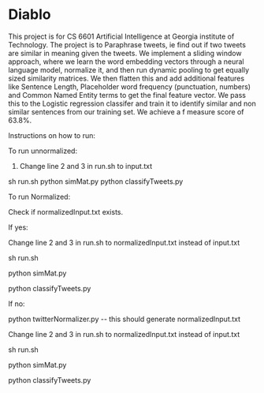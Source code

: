 Diablo
======
This project is for CS 6601 Artificial Intelligence at Georgia institute of Technology. The project is to Paraphrase tweets, ie find out if two tweets are similar in meaning given the tweets. We implement a sliding window approach, where we learn the word embedding vectors through a neural language model, normalize it, and then run dynamic pooling to get equally sized similarity matrices. We then flatten this and add additional features like Sentence Length, Placeholder word frequency (punctuation, numbers) and Common Named Entity terms to get the final feature vector. We pass this to the Logistic regression classifer and train it to identify similar and non similar sentences from our training set. We achieve a f measure score of 63.8%.

Instructions on how to run: 

To run unnormalized: 

1. Change line 2 and 3 in run.sh to input.txt

sh run.sh
python simMat.py
python classifyTweets.py

To run Normalized:

Check if normalizedInput.txt exists.

If yes:

Change line 2 and 3 in run.sh to normalizedInput.txt instead of input.txt

sh run.sh

python simMat.py

python classifyTweets.py

If no:

python twitterNormalizer.py -- this should generate normalizedInput.txt

Change line 2 and 3 in run.sh to normalizedInput.txt instead of input.txt

sh run.sh

python simMat.py

python classifyTweets.py
